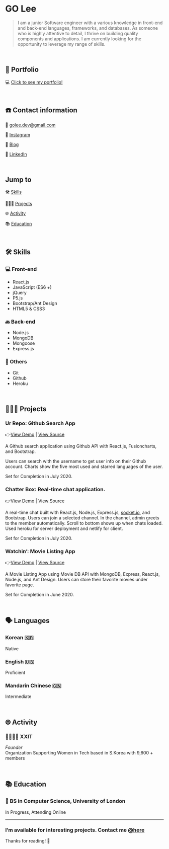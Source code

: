# GO Lee

> I am a junior Software engineer with a various knowledge in front-end and back-end languages, frameworks, and databases. As someone who is highly attentive to detail, I thrive on building quality components and applications. I am currently looking for the opportunity to leverage my range of skills.

<br />

## 👋 Portfolio

💻  [Click to see my portfolio!](https://goleedev.github.io)

<br />

## ☎️ Contact information

📧 [golee.dev@gmail.com](mailto:golee.dev@gmail.com)

🤳 [Instagram](http://instagram.com/golee.dev)

📝 [Blog](https://goleedev.netlify.app)

🔗 [LinkedIn](https://www.linkedin.com/in/goleedev/)

<br />

## Jump to
🛠 [Skills](https://www.notion.so/Goeun-Lee-ec4f8ae8c84b46b5a8f2e1322ede3374#fdd6a9f16ef448ee9eec9083e43e7f87)

👩🏻‍💻 [Projects](https://www.notion.so/Goeun-Lee-ec4f8ae8c84b46b5a8f2e1322ede3374#ab29cf8a847849108a188da63bf30326)

🌐 [Activity](https://www.notion.so/Goeun-Lee-ec4f8ae8c84b46b5a8f2e1322ede3374#b6bcf665f3c44ada910ea9fbefeb6f25)

📚 [Education](https://www.notion.so/Goeun-Lee-ec4f8ae8c84b46b5a8f2e1322ede3374#2657224ead6c4577a2766df0c4f32d62)

<br/>

## 🛠 Skills

### 💻 Front-end

- React.js
- JavaScript (ES6 +)
- jQuery
- P5.js
- Bootstrap/Ant Design
- HTML5 & CSS3

### 🔙 Back-end

- Node.js
- MongoDB
- Mongoose
- Express.js

### 👏 Others

- Git
- Github
- Heroku
  
<br/>

## **👩🏻‍💻** Projects

### Ur Repo: Github Search App

👉[View Demo](https://ur-repo.herokuapp.com/) [](https://github-search-goleedev.netlify.app/)| [View Source](https://github.com/goleedev/ur-repo) 

A Github search application using Github API with React.js, Fusioncharts, and Bootstrap. 

Users can search with the username to get user info on their Github account. Charts show the five most used and starred languages of the user.

Set for Completion in July 2020.

### Chatter Box: Real-time chat application.

👉[View Demo](http://chatter-box-goleedev.netlify.app) | [View Source](https://github.com/goleedev/chat-box)

A real-time chat built with React.js, Node.js, Express.js, [socket.io](http://socket.io), and Bootstrap.
Users can join a selected channel. In the channel, admin greets to the member automatically. Scroll to bottom shows up when chats loaded. Used heroku for server deployment and netlify for client.

Set for Completion in July 2020.

### Watchin’: Movie Listing App

👉[View Demo](https://watchin-app.herokuapp.com/) | [View Source](https://github.com/goleedev/movie-app)

A Movie Listing App using Movie DB API with MongoDB, Express, React.js, Node.js, and Ant Design. Users can store their favorite movies under favorite page.

Set for Completion in June 2020.

<br/>

## 🗣 Languages

### Korean 🇰🇷

Native

### English 🇺🇸

Proficient

### Mandarin Chinese 🇨🇳

Intermediate

<br/>

## 🌐 Activity

### 👩‍👩‍👧‍👧 XXIT

*Founder* <br/>
Organization Supporting Women in Tech based in S.Korea with 9,600 + members 

<br/>

## 📚 Education

### 👾 BS in Computer Science, University of London

In Progress, Attending Online

---
### I’m available for interesting projects. Contact me [@here](https://www.notion.so/Goeun-Lee-ec4f8ae8c84b46b5a8f2e1322ede3374#315f48b564574059bf49aa06b2e89ed3)

Thanks for reading! 👋
